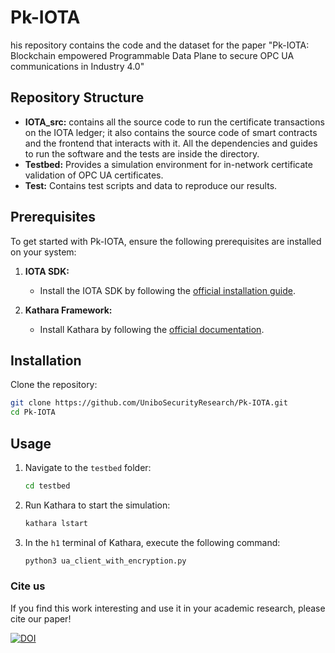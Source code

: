 <!--
    Copyright (C) 2025 Lorenzo Rinieri, Giacomo Gori

    This program is free software: you can redistribute it and/or modify
    it under the terms of the GNU General Public License as published by
    the Free Software Foundation, either version 3 of the License, or
    (at your option) any later version.

    This program is distributed in the hope that it will be useful,
    but WITHOUT ANY WARRANTY; without even the implied warranty of
    MERCHANTABILITY or FITNESS FOR A PARTICULAR PURPOSE.  See the
    GNU General Public License for more details.

    You should have received a copy of the GNU General Public License
    along with this program.  If not, see <https://www.gnu.org/licenses/>. 
-->
# Pk-IOTA

his repository contains the code and the dataset for the paper "Pk-IOTA: Blockchain empowered Programmable Data Plane to secure OPC UA communications in Industry 4.0"

## Repository Structure
- **IOTA_src:** contains all the source code to run the certificate transactions on the IOTA ledger; it also contains the source code of smart contracts and the frontend that interacts with it. All the dependencies and guides to run the software and the tests are inside the directory.
- **Testbed:** Provides a simulation environment for in-network certificate validation of OPC UA certificates.
- **Test:** Contains test scripts and data to reproduce our results.

## Prerequisites
To get started with Pk-IOTA, ensure the following prerequisites are installed on your system:

1. **IOTA SDK:**
   - Install the IOTA SDK by following the [official installation guide](https://docs.iota.org/).

2. **Kathara Framework:**
   - Install Kathara by following the [official documentation](https://www.kathara.org/).

## Installation
Clone the repository:
   ```bash
   git clone https://github.com/UniboSecurityResearch/Pk-IOTA.git
   cd Pk-IOTA
   ```

## Usage

1. Navigate to the `testbed` folder:
   ```bash
   cd testbed
   ```

2. Run Kathara to start the simulation:
   ```bash
   kathara lstart
   ```

3. In the `h1` terminal of Kathara, execute the following command:
   ```bash
   python3 ua_client_with_encryption.py
   ```

### Cite us
If you find this work interesting and use it in your academic research, please cite our paper!

[![DOI](https://zenodo.org/badge/749721589.svg)](https://doi.org/10.5281/zenodo.14751962)
